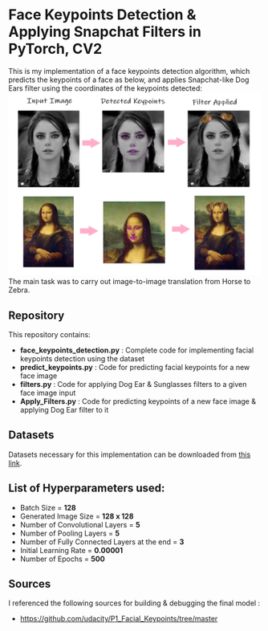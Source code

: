 # Face Keypoints Detection & Applying Snapchat Filters in PyTorch, CV2

This is my implementation of a face keypoints detection algorithm, which predicts the keypoints of a face as below, and applies Snapchat-like 
Dog Ears filter using the coordinates of the keypoints detected:
<img src="images/result.png">
The main task was to carry out image-to-image translation from Horse to Zebra.

## Repository 

This repository contains:
* **face_keypoints_detection.py** : Complete code for implementing facial keypoints detection using the dataset
* **predict_keypoints.py** : Code for predicting facial keypoints for a new face image
* **filters.py** : Code for applying Dog Ear & Sunglasses filters to a given face image input
* **Apply_Filters.py** : Code for predicting keypoints of a new face image & applying Dog Ear filter to it 
					  
## Datasets

Datasets necessary for this implementation can be downloaded from [this link](https://github.com/udacity/P1_Facial_Keypoints/tree/master/data).

## List of Hyperparameters used:

* Batch Size = **128**
* Generated Image Size = **128 x 128**  
* Number of Convolutional Layers = **5**
* Number of Pooling Layers = **5**
* Number of Fully Connected Layers at the end = **3**
* Initial Learning Rate = **0.00001**
* Number of Epochs = **500**

## Sources

I referenced the following sources for building & debugging the final model :

* https://github.com/udacity/P1_Facial_Keypoints/tree/master
